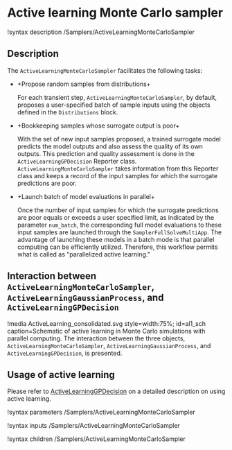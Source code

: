 # Active learning Monte Carlo sampler

!syntax description /Samplers/ActiveLearningMonteCarloSampler

## Description

The `ActiveLearningMonteCarloSampler` facilitates the following tasks:

- +Propose random samples from distributions+

  For each transient step, `ActiveLearningMonteCarloSampler`, by default, proposes a user-specified batch of sample inputs using the objects defined in the `Distributions` block.

- +Bookkeeping samples whose surrogate output is poor+
 
  With the set of new input samples proposed, a trained surrogate model predicts the model outputs and also assess the quality of its own outputs. This prediction and quality assessment is done in the `ActiveLearningGPDecision` Reporter class. `ActiveLearningMonteCarloSampler` takes information from this Reporter class and keeps a record of the input samples for which the surrogate predictions are poor.

- +Launch batch of model evaluations in parallel+

  Once the number of input samples for which the surrogate predictions are poor equals or exceeds a user specified limit, as indicated by the parameter `num_batch`, the corresponding full model evaluations to these input samples are launched through the `SamplerFullSolveMultiApp`. The advantage of launching these models in a batch mode is that parallel computing can be efficiently utilized. Therefore, this workflow permits what is called as "parallelized active learning."

## Interaction between `ActiveLearningMonteCarloSampler`, `ActiveLearningGaussianProcess`, and `ActiveLearningGPDecision`

!media ActiveLearning_consolidated.svg style=width:75%; id=al1_sch caption=Schematic of active learning in Monte Carlo simulations with parallel computing. The interaction between the three objects, `ActiveLearningMonteCarloSampler`, `ActiveLearningGaussianProcess`, and `ActiveLearningGPDecision`, is presented.

## Usage of active learning

Please refer to [ActiveLearningGPDecision](ActiveLearningGPDecision.md) on a detailed description on
using active learning.

!syntax parameters /Samplers/ActiveLearningMonteCarloSampler

!syntax inputs /Samplers/ActiveLearningMonteCarloSampler

!syntax children /Samplers/ActiveLearningMonteCarloSampler